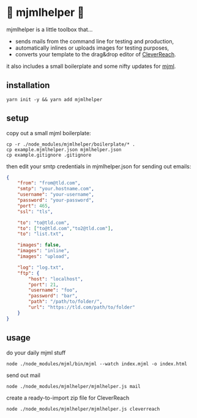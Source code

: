 # 🌈 mjmlhelper 🌈

mjmlhelper is a little toolbox that...

- sends mails from the command line for testing and production,
- automatically inlines or uploads images for testing purposes,
- converts your template to the drag&drop editor of [CleverReach](https://www.cleverreach.com/en/).

it also includes a small boilerplate and some nifty updates for [mjml](https://mjml.io/).

## installation

```
yarn init -y && yarn add mjmlhelper
```

## setup

copy out a small mjml boilerplate:
```
cp -r ./node_modules/mjmlhelper/boilerplate/* .
cp example.mjmlhelper.json mjmlhelper.json
cp example.gitignore .gitignore
```

then edit your smtp credentials in mjmlhelper.json for sending out emails:
```json
{
    "from": "from@tld.com",
    "smtp": "your.hostname.com",
    "username": "your-username",
    "password": "your-password",
    "port": 465,
    "ssl": "tls",

    "to": "to@tld.com",
    "to": ["to@tld.com","to2@tld.com"],
    "to": "list.txt",

    "images": false,
    "images": "inline",
    "images": "upload",

    "log": "log.txt",
    "ftp": {
        "host": "localhost",
        "port": 21,
        "username": "foo",
        "password": "bar",
        "path": "/path/to/folder/",
        "url": "https://tld.com/path/to/folder"
    }
}
```

## usage

do your daily mjml stuff
```
node ./node_modules/mjml/bin/mjml --watch index.mjml -o index.html
```

send out mail
```
node ./node_modules/mjmlhelper/mjmlhelper.js mail
```

create a ready-to-import zip file for CleverReach
```
node ./node_modules/mjmlhelper/mjmlhelper.js cleverreach
```